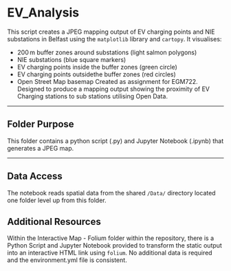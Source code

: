 # EV_Analysis
This script creates a JPEG mapping output of EV charging points and NIE substations in Belfast using the `matplotlib` library and `cartopy`. It visualises:

- 200 m buffer zones around substations (light salmon polygons)
- NIE substations (blue square markers)
- EV charging points inside the buffer zones (green circle)
- EV charging points outsidethe buffer zones (red circles)
- Open Street Map basemap
Created as assignment for EGM722. Designed to produce a mapping output showing the proximity of EV Charging stations to sub stations utilising Open Data. 
---

## Folder Purpose

This folder contains a python script (.py) and Jupyter Notebook (.ipynb) that generates a JPEG map.

---

## Data Access

The notebook reads spatial data from the shared `/Data/` directory located one folder level up from this folder.

## Additional Resources

Within the Interactive Map - Folium folder within the repository, there is a Python Script and Jupyter Notebook provided to transform the static output into an interactive HTML link using `folium`. No additional data is required and the environment.yml file is consistent. 
